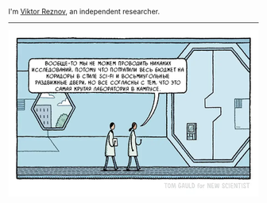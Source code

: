 I'm [Viktor Reznov](https://callofduty.fandom.com/wiki/Viktor_Reznov), an independent researcher.
***
![TOM GAULD for NEW SCIENTIST](priority.png)
